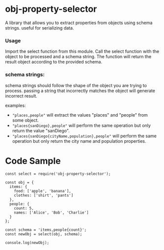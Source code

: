 # obj-property-selector
A library that allows you to extract properties from objects using schema strings.
useful for serializing data.

### Usage
Import the select function from this module.
Call the select function with the object to be processed and a schema string.
The function will return the result object according to the provided schema.

### schema strings:
schema strings should follow the shape of the object you are trying to process. 
passing a string that incorrectly matches the object will generate incorrect result. 

examples:
- `"places,people"` will extract the values "places" and "people" from some object.
- `"places{sanDiego},people"` will perform the same operation but only return the value "sanDiego".
- `"places{sanDiego{cityName,population},people"` will perform the same operation but only return the city name and population properties.

# Code Sample
```
const select = require('obj-property-selector');

const obj = {
  items: {
    food: ['apple', 'banana'],
    clothes: ['shirt', 'pants']
  },
  people: {
    count: 5,
    names: ['Alice', 'Bob', 'Charlie']
  }
};

const schema = 'items,people{count}';
const newObj = select(obj, schema);

console.log(newObj);

